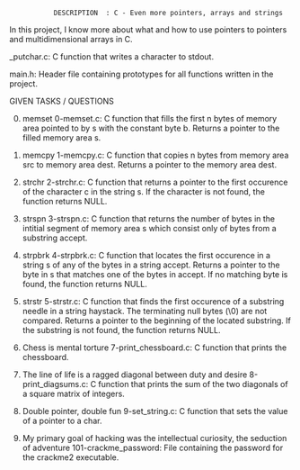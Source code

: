 
               DESCRIPTION  : C - Even more pointers, arrays and strings

In this project, I know more about what and how to use pointers to pointers and multidimensional arrays in C.

_putchar.c: C function that writes a character to stdout.

main.h: Header file containing prototypes for all functions written in the project.               
                
 GIVEN TASKS / QUESTIONS 

0. memset
    0-memset.c: C function that fills the first n bytes of memory area pointed to by s with the constant byte b.
        Returns a pointer to the filled memory area s.

1. memcpy
    1-memcpy.c: C function that copies n bytes from memory area src to memory area dest.
        Returns a pointer to the memory area dest.

2. strchr
    2-strchr.c: C function that returns a pointer to the first occurence of the character c in the string s.
        If the character is not found, the function returns NULL.

3. strspn
    3-strspn.c: C function that returns the number of bytes in the intitial segment of memory area s which consist only of bytes from a substring accept.

4. strpbrk
    4-strpbrk.c: C function that locates the first occurence in a string s of any of the bytes in a string accept.
        Returns a pointer to the byte in s that matches one of the bytes in accept.
        If no matching byte is found, the function returns NULL.

5. strstr
    5-strstr.c: C function that finds the first occurence of a substring needle in a string haystack.
        The terminating null bytes (\0) are not compared.
        Returns a pointer to the beginning of the located substring.
        If the substring is not found, the function returns NULL.

6. Chess is mental torture
    7-print_chessboard.c: C function that prints the chessboard.

7. The line of life is a ragged diagonal between duty and desire
    8-print_diagsums.c: C function that prints the sum of the two diagonals of a square matrix of integers.

8. Double pointer, double fun
    9-set_string.c: C function that sets the value of a pointer to a char.

9. My primary goal of hacking was the intellectual curiosity, the seduction of adventure
    101-crackme_password: File containing the password for the crackme2 executable.

